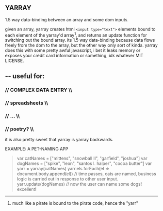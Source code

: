 YARRAY
-----------------

1.5 way data-binding between an array and some dom inputs.

given an array, yarray creates html `<input type="text">` elements bound to each element of the yarray'd array<sup>1</sup>, and returns an update function for switching out the bound array. its 1.5 way data-binding because data flows freely from the dom to the array, but the other way only sort of kinda. yarray does this with some pretty awful javascript, i bet it leaks memory or exposes your credit card information or something, idk whatever MIT LICENSE.

## -- useful for:
### // COMPLEX DATA ENTRY \\\\
### // spreadsheets \\\\
### // ... \\\\
### // poetry? \\\\

it is also pretty sweet that yarray is yarray backwards.

EXAMPLE: A PET-NAMING APP
> var catNames = ["mittens", "snowball II", "garfield", "joshua"]
> var dogNames = ["spike", "leon", "santos l. halper", "cocoa butter"]
> var yarr = yarray(catNames)
> yarr.els.forEach(el => document.body.append(el))
> // time passes, cats are named, business logic is carried out in response to other user input.
> yarr.update(dogNames)
> // now the user can name some dogs! excellent!

-----------------------------------------------------------------
1. much like a pirate is bound to the pirate code, hence the "yarr"
